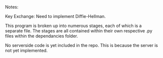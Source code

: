 Notes:


Key Exchange: Need to implement Diffie-Hellman.

This program is broken up into numerous stages, each of which is a separate file. The stages are all contained within their own respective .py files within the dependancies folder. 

No serverside code is yet included in the repo. This is because the server is not yet implemented.